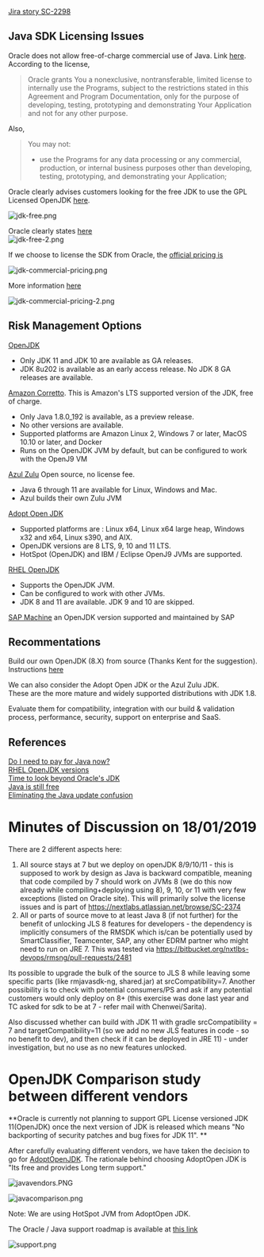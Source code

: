 [Jira story SC-2298](https://nextlabs.atlassian.net/browse/SC-2298)  
  

## Java SDK Licensing Issues  
  
Oracle does not allow free-of-charge commercial use of Java. Link [here](https://www.oracle.com/technetwork/java/javase/terms/license/javase-license.html).  
According to the license, 
> 
> Oracle grants You a nonexclusive, nontransferable, limited license to internally use the Programs, subject to the restrictions stated in this Agreement and Program Documentation, only for the purpose of developing, testing, prototyping and demonstrating Your Application and not for any other purpose.
>  

Also,

>
> You may not:
> -    use the Programs for any data processing or any commercial, production, or internal business purposes other than developing, testing, prototyping, and demonstrating your Application;
>  
  
Oracle clearly advises customers looking for the free JDK to use the GPL Licensed OpenJDK [here](https://jdk.java.net/11/).


![jdk-free.png](https://bitbucket.org/repo/dBgzdj/images/3998635830-jdk-free.png)
  
  

Oracle clearly states [here](https://java.com/en/download/release_notice.jsp)  
![jdk-free-2.png](https://bitbucket.org/repo/dBgzdj/images/2346839838-jdk-free-2.png)  
  
If we choose to license the SDK from Oracle, the [official pricing is](http://www.oracle.com/us/corporate/pricing/technology-price-list-070617.pdf)  
  
![jdk-commercial-pricing.png](https://bitbucket.org/repo/dBgzdj/images/4070185206-jdk-commercial-pricing.png)  
  
More information [here](https://www.oracle.com/assets/java-se-subscription-pricelist-5028356.pdf)  
  
![jdk-commercial-pricing-2.png](https://bitbucket.org/repo/dBgzdj/images/2211607257-jdk-commercial-pricing-2.png)  
  
## Risk Management Options
  
[OpenJDK](https://openjdk.java.net/)  

* Only JDK 11 and JDK 10 are available as GA releases.
* JDK 8u202 is available as an early access release. No JDK 8 GA releases are available.
  

[Amazon Corretto](https://aws.amazon.com/blogs/opensource/amazon-corretto-no-cost-distribution-openjdk-long-term-support/). This is Amazon's LTS supported version of the JDK, free of charge.  
  
* Only Java 1.8.0_192 is available, as a preview release. 
* No other versions are available.
* Supported platforms are Amazon Linux 2, Windows 7 or later, MacOS 10.10 or later, and Docker 
* Runs on the OpenJDK JVM by default, but can be configured to work with the OpenJ9 VM


[Azul Zulu](https://www.azul.com/products/zulu-enterprise/) Open source, no license fee.  

* Java 6 through 11 are available for Linux, Windows and Mac. 
* Azul builds their own Zulu JVM


[Adopt Open JDK](https://adoptopenjdk.net/?variant=openjdk8&jvmVariant=openj9)  

* Supported platforms are : Linux x64, Linux x64 large heap, Windows x32 and x64, Linux s390, and AIX.
* OpenJDK versions are 8 LTS, 9, 10 and 11 LTS. 
* HotSpot (OpenJDK) and IBM / Eclipse OpenJ9 JVMs are supported.

[RHEL OpenJDK](https://access.redhat.com/articles/1299013)  

* Supports the OpenJDK JVM.
* Can be configured to work with other JVMs.
* JDK 8 and 11 are available. JDK 9 and 10 are skipped. 

[SAP Machine](https://sap.github.io/SapMachine/) an OpenJDK version supported and maintained by SAP  
  
## Recommentations

Build our own OpenJDK (8.X) from source (Thanks Kent for the suggestion). Instructions [here](http://cr.openjdk.java.net/~ihse/demo-new-build-readme/common/doc/building.html)
  
We can also consider the Adopt Open JDK or the Azul Zulu JDK.  
These are the more mature and widely supported distributions with JDK 1.8.  
  
Evaluate them for compatibility, integration with our build & validation process, performance, security, support on enterprise and SaaS.  

## References  
[Do I need to pay for Java now?](https://dev.karakun.com/java/2018/06/25/java-releases.html)  
[RHEL OpenJDK versions](https://access.redhat.com/articles/1299013)  
[Time to look beyond Oracle's JDK](https://blog.joda.org/2018/09/time-to-look-beyond-oracles-jdk.html?m=1)  
[Java is still free](https://medium.com/@javachampions/java-is-still-free-c02aef8c9e04)  
[Eliminating the Java update confusion](https://www.azul.com/eliminating-java-update-confusion/)



# Minutes of Discussion on 18/01/2019 #

There are 2 different aspects here:

1. All source stays at 7 but we deploy on openJDK 8/9/10/11 - this is supposed to work by design as Java is backward compatible, meaning that code compiled by 7 should work on JVMs 8 (we do this now already while compiling+deploying using 8), 9, 10, or 11 with very few exceptions (listed on Oracle site). This will primarily solve the license issues and is part of https://nextlabs.atlassian.net/browse/SC-2374
2. All or parts of source move to at least Java 8 (if not further) for the benefit of unlocking JLS 8 features for developers - the dependency is implicitly consumers of the RMSDK which is/can be potentially used by SmartClassifier, Teamcenter, SAP, any other EDRM partner who might need to run on JRE 7. This was tested via https://bitbucket.org/nxtlbs-devops/rmsng/pull-requests/2481

Its possible to upgrade the bulk of the source to JLS 8 while leaving some specific parts (like rmjavasdk-ng, shared.jar) at srcCompatibility=7. Another possibility is to check with potential consumers/PS and ask if any potential customers would only deploy on 8+ (this exercise was done last year and TC asked for sdk to be at 7 - refer mail with Chenwei/Sarita).

Also discussed whether can build with JDK 11 with gradle srcCompatibility = 7 and targetCompatibility=11 (so we add no new JLS features in code - so no benefit to dev), and then check if it can be deployed in JRE 11) - under investigation, but no use as no new features unlocked.

# OpenJDK Comparison study between different vendors #

**Oracle is currently not planning to support GPL License versioned JDK 11(OpenJDK) once the next version of JDK is released which means "No backporting of security patches and bug fixes for JDK 11". **

After carefully evaluating different vendors, we have taken the decision to go for [AdoptOpenJDK](https://adoptopenjdk.net/). The rationale behind choosing AdoptOpen JDK is "Its free and provides Long term support."

![javavendors.PNG](https://bitbucket.org/repo/dBgzdj/images/2602735241-javavendors.PNG)

![javacomparison.png](https://bitbucket.org/repo/dBgzdj/images/3845574113-javacomparison.png)

Note: We are using HotSpot JVM from AdoptOpen JDK.
  
  
The Oracle / Java support roadmap is available at [this link](https://www.oracle.com/technetwork/java/java-se-support-roadmap.html)
  
![support.png](https://bitbucket.org/repo/dBgzdj/images/3390769478-support.png)